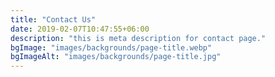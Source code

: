 ```yaml
---
title: "Contact Us"
date: 2019-02-07T10:47:55+06:00
description: "this is meta description for contact page."
bgImage: "images/backgrounds/page-title.webp"
bgImageAlt: "images/backgrounds/page-title.jpg"
---
```


